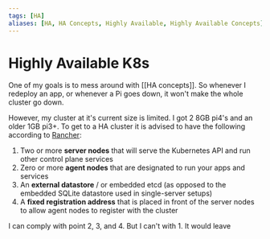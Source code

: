 ```yaml
---
tags: [HA]
aliases: [HA, HA Concepts, Highly Available, Highly Available Concepts]
---
```

# Highly Available K8s
One of my goals is to mess around with [[HA concepts]]. So whenever I redeploy an app, or whenever a Pi goes down, it won't make the whole cluster go down.

However, my cluster at it's current size is limited. I got 2 8GB pi4's and an older 1GB pi3+. To get to a HA cluster it is advised to have the following according to [Rancher](https://rancher.com/docs/k3s/latest/en/installation/ha/):
1.   Two or more **server nodes** that will serve the Kubernetes API and run other control plane services
2.   Zero or more **agent nodes** that are designated to run your apps and services
3.   An **external datastore** / or embedded etcd (as opposed to the embedded SQLite datastore used in single-server setups)
4.  A **fixed registration address** that is placed in front of the server nodes to allow agent nodes to register with the cluster

I can comply with point 2, 3, and 4. But I can't with 1. It would leave 